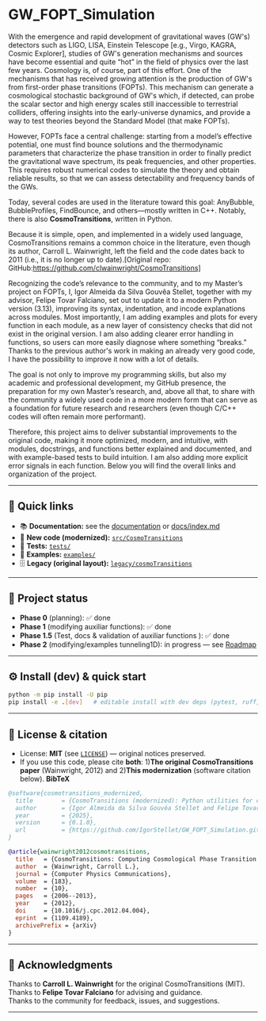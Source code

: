 # GW_FOPT_Simulation

With the emergence and rapid development of gravitational waves (GW's) detectors such as LIGO, LISA, Einstein Telescope [e.g., Virgo, KAGRA, Cosmic Explorer], studies of GW's generation mechanisms and sources have become essential and quite “hot” in the field of physics over the last few years. Cosmology is, of course, part of this effort. One of the mechanisms that has received growing attention is the production of GW's from first-order phase transitions (FOPTs). This mechanism can generate a cosmological stochastic background of GW's which, if detected, can probe the scalar sector and high energy scales still inaccessible to terrestrial colliders, offering insights into the early-universe dynamics, and provide a way to test theories beyond the Standard Model (that make FOPTs).

However, FOPTs face a central challenge: starting from a model’s effective potential, one must find bounce solutions and the thermodynamic parameters that characterize the phase transition in order to finally predict the gravitational wave spectrum, its peak frequencies, and other properties. This requires robust numerical codes to simulate the theory and obtain reliable results, so that we can assess detectability and frequency bands of the GWs.

Today, several codes are used in the literature toward this goal: AnyBubble, BubbleProfiles, FindBounce, and others—mostly written in C++. Notably, there is also **CosmoTransitions**, written in Python.

Because it is simple, open, and implemented in a widely used language, CosmoTransitions remains a common choice in the literature, even though its author, Carroll L. Wainwright, left the field and the code dates back to 2011 (i.e., it is no longer up to date).[Original repo: GitHub:https://github.com/clwainwright/CosmoTransitions]

Recognizing the code’s relevance to the community, and to my Master’s project on FOPTs, I, Igor Almeida da Silva Gouvêa Stellet, together with my advisor, Felipe Tovar Falciano, set out to update it to a modern Python version (3.13), improving its syntax, indentation, and incode explanations across modules. Most importantly, I am adding examples and plots for every function in each module, as a new layer of consistency checks that did not exist in the original version. I am also adding clearer error handling in functions, so users can more easily diagnose where something “breaks.” Thanks to the previous author's work in making an already very good code, I have the possibility to improve it now with a lot of details.

The goal is not only to improve my programming skills, but also my academic and professional development, my GitHub presence, the preparation for my own Master’s research, and, above all that, to share with the community a widely used code in a more modern form that can serve as a foundation for future research and researchers (even though C/C++ codes will often remain more performant).

Therefore, this project aims to deliver substantial improvements to the original code, making it more optimized, modern, and intuitive, with modules, docstrings, and functions better explained and documented, and with example-based tests to build intuition. I am also adding more explicit error signals in each function. Below you will find the overall links and organization of the project.

---

## 🔗 Quick links

- 📚 **Documentation:** see the [documentation](https://igorstellet.github.io/GW_FOPT_Simulation) or [docs/index.md](docs/index.md) 
- 🧩 **New code (modernized):** [`src/CosmoTransitions`](src/CosmoTransitions/)  
- 🧪 **Tests:** [`tests/`](tests/) 
- 📓 **Examples:** [`examples/`](docs/examples)  
- 🗄️ **Legacy (original layout):** [`legacy/cosmoTransitions`](legacy/cosmoTransitions/)

---

## 🚦 Project status

- **Phase 0** (planning): ✅ done  
- **Phase 1** (modifying auxiliar functions): ✅ done  
- **Phase 1.5** (Test, docs & validation of auxiliar functions ): ✅ done
- **Phase 2** (modifying/examples tunneling1D): in progress — see [Roadmap](docs/roadmap.md)

---

## ⚙️ Install (dev) & quick start

```bash
python -m pip install -U pip
pip install -e .[dev]   # editable install with dev deps (pytest, ruff, black)
```
---
## 📜 License & citation
- License: **MIT** (see [`LICENSE`](LICENSE)) — original notices preserved.
- If you use this code, please cite **both**:
  1)**The original CosmoTransitions paper** (Wainwright, 2012) and
  2)**This modernization** (software citation below).
**BibTeX**

```bibtex
@software{cosmotransitions_modernized,
  title        = {CosmoTransitions (modernized): Python utilities for cosmological phase transitions and GW forecasts},
  author       = {Igor Almeida da Silva Gouvêa Stellet and Felipe Tovar Falciano},
  year         = {2025},
  version      = {0.1.0},
  url          = {https://github.com/IgorStellet/GW_FOPT_Simulation.git}
}

@article{wainwright2012cosmotransitions,
  title   = {CosmoTransitions: Computing Cosmological Phase Transition Temperatures and Bubble Profiles With Multiple Fields},
  author  = {Wainwright, Carroll L.},
  journal = {Computer Physics Communications},
  volume  = {183},
  number  = {10},
  pages   = {2006--2013},
  year    = {2012},
  doi     = {10.1016/j.cpc.2012.04.004},
  eprint  = {1109.4189},
  archivePrefix = {arXiv}
}
```
---
## 🙏 Acknowledgments

Thanks to **Carroll L. Wainwright** for the original CosmoTransitions (MIT).  
Thanks to **Felipe Tovar Falciano** for advising and guidance.  
Thanks to the community for feedback, issues, and suggestions.

---
